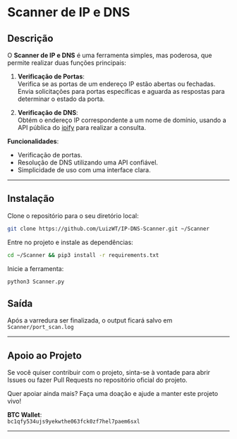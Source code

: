 # Scanner de IP e DNS

## Descrição

O **Scanner de IP e DNS** é uma ferramenta simples, mas poderosa, que permite realizar duas funções principais:

1. **Verificação de Portas**:  
   Verifica se as portas de um endereço IP estão abertas ou fechadas. Envia solicitações para portas específicas e aguarda as respostas para determinar o estado da porta.

2. **Verificação de DNS**:  
   Obtém o endereço IP correspondente a um nome de domínio, usando a API pública do [ipify](https://api.ipify.org/) para realizar a consulta.

**Funcionalidades**:
- Verificação de portas.
- Resolução de DNS utilizando uma API confiável.
- Simplicidade de uso com uma interface clara.

<hr>

## Instalação

Clone o repositório para o seu diretório local:

```bash
git clone https://github.com/LuizWT/IP-DNS-Scanner.git ~/Scanner
```

Entre no projeto e instale as dependências:

```bash
cd ~/Scanner && pip3 install -r requirements.txt
```

Inicie a ferramenta:

```bash
python3 Scanner.py
```

## Saída

  Após a varredura ser finalizada, o output ficará salvo em `Scanner/port_scan.log`

<hr>

## Apoio ao Projeto

Se você quiser contribuir com o projeto, sinta-se à vontade para abrir Issues ou fazer Pull Requests no repositório oficial do projeto.
  
Quer apoiar ainda mais? Faça uma doação e ajude a manter este projeto vivo!

**BTC Wallet**:  
`bc1qfy534ujs9yekwthe063fck0zf7hel7paem6sxl`
  
<hr>
